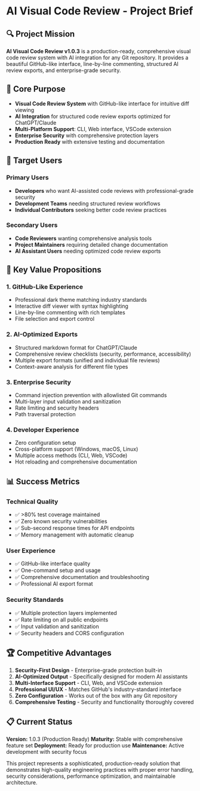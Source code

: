 # AI Visual Code Review - Project Brief

## 🔍 **Project Mission**

**AI Visual Code Review v1.0.3** is a production-ready, comprehensive visual code review system with AI integration for any Git repository. It provides a beautiful GitHub-like interface, line-by-line commenting, structured AI review exports, and enterprise-grade security.

## 🎯 **Core Purpose**

- **Visual Code Review System** with GitHub-like interface for intuitive diff viewing
- **AI Integration** for structured code review exports optimized for ChatGPT/Claude
- **Multi-Platform Support**: CLI, Web interface, VSCode extension
- **Enterprise Security** with comprehensive protection layers
- **Production Ready** with extensive testing and documentation

## 👥 **Target Users**

### **Primary Users**

- **Developers** who want AI-assisted code reviews with professional-grade security
- **Development Teams** needing structured review workflows
- **Individual Contributors** seeking better code review practices

### **Secondary Users**

- **Code Reviewers** wanting comprehensive analysis tools
- **Project Maintainers** requiring detailed change documentation
- **AI Assistant Users** needing optimized code review exports

## 🚀 **Key Value Propositions**

### **1. GitHub-Like Experience**

- Professional dark theme matching industry standards
- Interactive diff viewer with syntax highlighting
- Line-by-line commenting with rich templates
- File selection and export control

### **2. AI-Optimized Exports**

- Structured markdown format for ChatGPT/Claude
- Comprehensive review checklists (security, performance, accessibility)
- Multiple export formats (unified and individual file reviews)
- Context-aware analysis for different file types

### **3. Enterprise Security**

- Command injection prevention with allowlisted Git commands
- Multi-layer input validation and sanitization
- Rate limiting and security headers
- Path traversal protection

### **4. Developer Experience**

- Zero configuration setup
- Cross-platform support (Windows, macOS, Linux)
- Multiple access methods (CLI, Web, VSCode)
- Hot reloading and comprehensive documentation

## 📊 **Success Metrics**

### **Technical Quality**

- ✅ >80% test coverage maintained
- ✅ Zero known security vulnerabilities
- ✅ Sub-second response times for API endpoints
- ✅ Memory management with automatic cleanup

### **User Experience**

- ✅ GitHub-like interface quality
- ✅ One-command setup and usage
- ✅ Comprehensive documentation and troubleshooting
- ✅ Professional AI export format

### **Security Standards**

- ✅ Multiple protection layers implemented
- ✅ Rate limiting on all public endpoints
- ✅ Input validation and sanitization
- ✅ Security headers and CORS configuration

## 🏆 **Competitive Advantages**

1. **Security-First Design** - Enterprise-grade protection built-in
2. **AI-Optimized Output** - Specifically designed for modern AI assistants
3. **Multi-Interface Support** - CLI, Web, and VSCode extension
4. **Professional UI/UX** - Matches GitHub's industry-standard interface
5. **Zero Configuration** - Works out of the box with any Git repository
6. **Comprehensive Testing** - Security and functionality thoroughly covered

## 📋 **Current Status**

**Version:** 1.0.3 (Production Ready)
**Maturity:** Stable with comprehensive feature set
**Deployment:** Ready for production use
**Maintenance:** Active development with security focus

This project represents a sophisticated, production-ready solution that demonstrates high-quality engineering practices with proper error handling, security considerations, performance optimization, and maintainable architecture.
